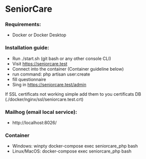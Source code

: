 # SeniorCare

### Requirements:
- Docker or Docker Desktop

### Installation guide:
- Run ./start.sh (git bash or any other console CLI)
- Visit https://seniorcare.test
- Connect into the container (Container guideline below)
- run command: php artisan user:create
- fill questionnaire
- Sing in https://seniorcare.test/admin

If SSL certificats not working simple add them to you certificats DB (./docker/nginx/ssl/seniorcare.test.crt)

### Mailhog (email local service):
- http://localhost:8026/

### Container
- Windows: winpty docker-compose exec seniorcare_php bash
- Linux/MacOS: docker-compose exec seniorcare_php bash
